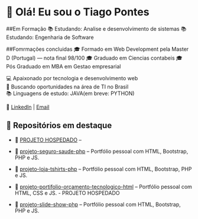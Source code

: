 # 👋 Olá! Eu sou o Tiago Pontes

##Em Formação
📚 Estudando: Analise e desenvolvimento de sistemas
📚 Estudando: Engenharia de Software

##Fomrmações concluidas
🎓 Formado em Web Development pela Master D (Portugal) — nota final 98/100
🎓 Graduado em Ciencias contabeis 
🎓 Pós Graduado em MBA em Gestao empresarial

💻 Apaixonado por tecnologia e desenvolvimento web  
📍 Buscando oportunidades na área de TI no Brasil  
📚 Linguagens de estudo: JAVA(em breve: PYTHON)

🔗 [LinkedIn](https://www.linkedin.com/in/tiago-pontes-5030b3191/) | [Email](tithobatera2014@gmail.com)

## 💼 Repositórios em destaque

- 📁 [PROJETO HOSPEDADO](https://meuportifolio-1.netlify.app/) – 

- 📁 [projeto-seguro-saude-php](https://github.com/tithobatera/seguro-saude-php) – Portfólio pessoal com HTML, Bootstrap, PHP e JS.
- 📁 [projeto-loja-tshirts-php](https://github.com/tithobatera/loja-t-shirts-php) – Portfólio pessoal com HTML, Bootstrap, PHP e JS.
- 📁 [projeto-portifolio-orçamento-tecnologico-html](https://github.com/tithobatera/portifolio-orcamento-html) – Portfólio pessoal com HTML, CSS e JS. - PROJETO HOSPEDADO
- 📁 [projeto-slide-show-php](https://github.com/tithobatera/portifolio-orcamento-html) – Portfólio pessoal com HTML, Bootstrap, PHP e JS.
  
